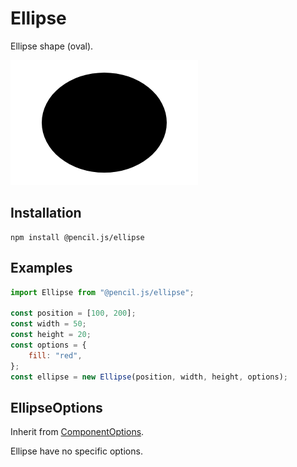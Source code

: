 # Ellipse

Ellipse shape (oval).

![Ellipse example](../../media/examples/ellipse.png)


## Installation

    npm install @pencil.js/ellipse


## Examples

```js
import Ellipse from "@pencil.js/ellipse";

const position = [100, 200];
const width = 50;
const height = 20;
const options = {
    fill: "red",
};
const ellipse = new Ellipse(position, width, height, options);
```

## EllipseOptions
Inherit from [ComponentOptions](../component/readme.md#componentoptions).

Ellipse have no specific options.

